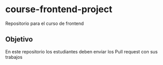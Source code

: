# course-frontend-project
Repositorio para el curso de frontend

## Objetivo

En este repositorio los estudiantes deben enviar los Pull request con sus trabajos
